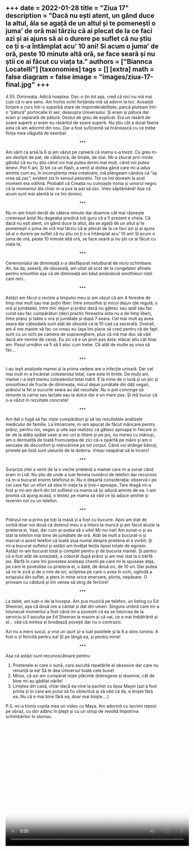 
+++
date = 2022-01-28
title = "Ziua 17"
description = "Dacă nu ești atent, un gând duce la altul, ăla se agață de un altul și te pomenești o juma' de oră mai târziu că ai plecat de la ce faci azi și ai ajuns să ai o durere pe suflet că nu știu ce ți s-a întâmplat acu’ 10 ani! Si acum o juma' de oră, peste 10 minute altă oră, se face seară și nu știi ce ai făcut cu viața ta."
authors = ["Biannca Locatelli"]
[taxonomies]
tags = []
[extra]
math = false
diagram = false
image = "images/ziua-17-final.jpg"
+++
---

4.55. Dimineața. Adică noaptea. Dac-o țin tot așa, cred că nici nu mă mai culc că n-are sens. Am închis ochii forțându-mă să adorm la loc. Această forțare a curs într-o superbă stare de imponderabilitate, parcă pluteam într-o “pătură” portocalie în aer, deasupra Universului. Și eram și pătura dar eram și separată de pătură. Destul de greu de explicat. Era un răsărit de soare superb și eram eu răsăritul de soare superb. Nu știu cât a durat feeria asta că am adormit din nou. Dar a fost suficientă să hrănească cu ce trebe ființa mea vlăguită de esențial.

<p style="text-align: center;">***</p>

Am sărit ca arsă la 6 și am văzut pe cameră că mama s-a trezit. Cu greu m-am dezlipit de pat, de căldurică, de liniște, de stat. Mi-a zburat prin minte gândul că eu nu știu când voi mai putea dormi mai mult, când voi putea lenevi. Pot fi ani. Și tot ca un flash, a venit al doilea gând care mi-a adus aminte cum eu, în inconștiența mea creatoare, mă plângeam cândva că “aș vrea să zac”, evident zis în sensul peiorativ. Tot ce îmi doream la acel moment era odihnă. Probabil că Creația nu cunoaște ironia și umorul negru că la momentul ăla chiar m-a pus la pat să zac. Vreo săptămână! Așa că acum sunt mai atentă la ce îmi doresc.

<p style="text-align: center;">***</p>

Nu m-am trezit decât de câteva minute dar doamne cât mai râșnește creierașul ăsta! Nu degeaba predică toți guru că a fi prezent e cheia. Că dacă nu ești atent, un gând duce la altul, ăla se agață de un altul și te pomenești o juma de oră mai târziu că ai plecat de la ce faci azi și ai ajuns să ai o durere pe suflet că nu știu ce ți s-a întâmplat acu’ 10 ani! Si acum o juma de oră, peste 10 minute altă oră, se face seară și nu știi ce ai făcut cu viața ta.

<p style="text-align: center;">***</p>

Ceremonialul de dimineață s-a desfășurat netulburat de nicio schimbare. Ah, ba da, aseară, de oboseală, am uitat să scot de la congelator afinele pentru smoothie așa că de dimineață am băut amândouă smothieuri nițel cam reci..

<p style="text-align: center;">***</p>

Astăzi am făcut o revizie a timpului meu și am văzut că am 4 ferestre de timp mai mult sau mai puțin liber: între smoothie și micul dejun (de regulă, o oră și jumătate), între mic dejun și prânz dacă nu gătesc sau spăl sau fac curat sau fac cumpărături (deci practic fereastra asta nu e de timp liber), între prânz și table o ora și jumătate și după 7 seara. Cel mai mult aș avea seara dar câteodată sunt atât de obosită că la 10 cad ca secerată. Overall, am 4 ore maxim să fac ce vreau eu (așa îmi place să cred pentru că de fapt sunt cu un ochi pe camera de supraveghere, plus că mă mai duc să văd dacă are nevoie de ceva). Eu zic că e un prim pas ăsta: măcar știu cât timp am. Pasul următor va fi să îl aloc cum trebe. Că atât de multe aș vrea să fac…

<p style="text-align: center;">***</p>

I-au ieșit analizele mamei și la prima vedere are o infecție urinară. Dar cel mai mult m-a încântat colesterolul total, care este în limite. De mulți ani, mamei i-a ieșit mereu colesterolul total mărit. E la mine de o lună și un pic și smoothieul de fructe de dimineața, micul dejun jumătate din dăți vegan, prânzul la fel și sucurile seara au dat rezultate. Nu o pot convinge să renunțe la carne sau lactate sau la dulce dar e un mare pas. Și mă bucur că s-a văzut în rezultate concrete!

<p style="text-align: center;">***</p>

Am dat o fugă să fac niște cumpărături și să las rezultatele analizele medicului de familie. La întoarcere, m-am apucat de făcut mâncare pentru prânz, pentru noi, vegan și uite așa realizez că gătesc aproape în fiecare zi. Iar de la atâta spălat vase și wc-uri și litiere și pe jos, nu mereu cu mănuși, am o dermatită de toată frumusețea de zici că-s opărită pe mâini și am o senzație de disconfort și mâncărime pe tot corpul. Când voi strânge bănuți, primele pe listă sunt uleiurile de la doterra. Vreau neapărat să le încerc!

<p style="text-align: center;">***</p>

Surpriza zilei a venit de la o veche prietenă a mamei care m-a sunat când eram in Lidl. Nu știu de unde a luat femeia numărul de telefon dar recunosc că m-a bucurat enorm telefonul ei. Nu e deșartă considerația: observă-i pe cei care fac un efort să stea în viața ta și ține-i aproape. Tare dragă mi-a fost și mi-am dorit din tot sufletul ca mama să își aducă aminte de ea. I-am promis că ajung acasă, o testez pe mama să văd ce își aduce aminte și revenim noi cu un telefon.

<p style="text-align: center;">***</p>

Prânzul ne-a prins pe toți la masă și a fost cu bucurie. Apoi am stat de vorbă doar noi două că domnul meu s-a întors la muncă și am făcut aluzie la prietena ei. Vaai, dar cum ar putea să o uite! Mi-nu-nat! Am sunat-o și au stat la telefon mai bine de jumătate de oră. Atât de mult a bucurat-o și marcat-o acest telefon că toată ziua numai despre prietena ei a vorbit. Și mi-a bucurat sufletul și astăzi am învățat lecția lipsei totale de egoism. Astăzi m-am bucurat total și complet pentru și de bucuria mamei. Și pentru că a fost atât de extaziată, a coborât după prânz și am mai stat la o bârfă jos. Bârfă în care îmi povestea aceleași chestii pe care mi le spusese deja, pe care le povestise cu prietena ei, o dată, de două ori, de 10 ori. Dar putea să mi le zică și de o mie de ori, sclipirea pe care o avea în ochi, oglindă a extazului din suflet, a șters în mine orice enervare, plictis, nepăsare. O priveam cu căldură și îmi venea să strig de fericire!

<p style="text-align: center;">***</p>

La table, am luat-o de la început. Am pus muzică pe telefon, un listing cu Ed Sheeran, așa că două ore a cântat și dat din umeri. Singura umbră care mi-a întunecat momentul a fost când mi-a povestit că ea se întorcea de la serviciu și îl asculta pe Ed Sheeran la maxim și că vai, ce a mai îmbătrânit și el… văd că mintea ei brodează povești dar nu o contrazic.

Azi nu a mers sucul, a vrut un iaurt și-a luat pastilele și la 8 a stins lumina. A fost o zi fericită pentru ea! Și pe lângă ea, și pentru mine!

<p style="text-align: center;">***</p>

Așa că astăzi sunt recunoscătoare pentru:

1. Prietenele ei care o sună, care ascultă repetările ei obsesive dar care nu renunță la ea! Să le dea Universul toate cele bune!
2. Miros, că azi am cumpărat niște plăcinte dobrogene și doamne, cât de bine mi-au gădilat nările!
3. Liniștea din casă, chiar dacă ea vine la pachet cu lipsa Mayei (azi a fost prima zi în care am putut să fiu obiectivă și să văd că da, e liniște fără ea. Nu că e mai bine fără ea, doar mai liniște.…)

P.S. mi-a trimis copila mea un video cu Maya. Am adormit cu lacrimi repezi pe obraz, cu dor adânc în piept și cu un strop de revoltă împotriva schimbărilor în stomac.

<div class="flex justify-center mt-6 rounded-lg bg-black p-2">
<video
    id="my-video"
    class="video-js"
    controls
    preload="auto"
    width="600"
    height="400"
    poster="images/maya.png"
    data-setup="{}"
  >
    <source src="images/maya.mp4" type="video/mp4" />
</video>
</div>